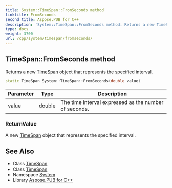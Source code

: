 ```yaml
---
title: System::TimeSpan::FromSeconds method
linktitle: FromSeconds
second_title: Aspose.PUB for C++
description: 'System::TimeSpan::FromSeconds method. Returns a new TimeSpan object that represents the specified interval in C++.'
type: docs
weight: 3700
url: /cpp/system/timespan/fromseconds/
---
```

## TimeSpan::FromSeconds method


Returns a new [TimeSpan](../) object that represents the specified interval.

```cpp
static TimeSpan System::TimeSpan::FromSeconds(double value)
```


| Parameter | Type | Description |
| --- | --- | --- |
| value | double | The time interval expressed as the number of seconds. |

### ReturnValue

A new [TimeSpan](../) object that represents the specified interval.

## See Also

* Class [TimeSpan](../)
* Class [TimeSpan](../)
* Namespace [System](../../)
* Library [Aspose.PUB for C++](../../../)

